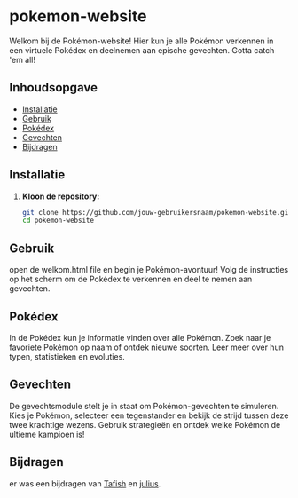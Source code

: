 # pokemon-website

Welkom bij de Pokémon-website! Hier kun je alle Pokémon verkennen in een virtuele Pokédex en deelnemen aan epische gevechten. Gotta catch 'em all!

## Inhoudsopgave

- [Installatie](#Installatie)
- [Gebruik](#gebruik)
- [Pokédex](#pokédex)
- [Gevechten](#gevechten)
- [Bijdragen](#bijdragen)

## Installatie

1. **Kloon de repository:**
   ```bash
   git clone https://github.com/jouw-gebruikersnaam/pokemon-website.git
   cd pokemon-website

## Gebruik

open de welkom.html file en begin je Pokémon-avontuur! Volg de instructies op het scherm om de Pokédex te verkennen en deel te nemen aan gevechten.

## Pokédex

In de Pokédex kun je informatie vinden over alle Pokémon. Zoek naar je favoriete Pokémon op naam of ontdek nieuwe soorten. Leer meer over hun typen, statistieken en evoluties.

## Gevechten

De gevechtsmodule stelt je in staat om Pokémon-gevechten te simuleren. Kies je Pokémon, selecteer een tegenstander en bekijk de strijd tussen deze twee krachtige wezens. Gebruik strategieën en ontdek welke Pokémon de ultieme kampioen is!

## Bijdragen

er was een bijdragen van [Tafish](https://github.com/Tafish-Qureshi) en [julius](https://github.com/Julius-Pecoraio).
